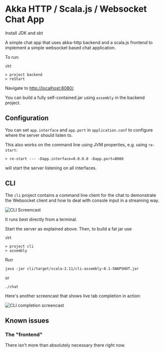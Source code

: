 # Akka HTTP / Scala.js / Websocket Chat App

Install JDK and sbt

A simple chat app that uses akka-http backend and a scala.js frontend to implement a simple
websocket based chat application.

To run:

```
sbt

> project backend
> reStart
```

Navigate to [http://localhost:8080/](http://localhost:8080/).

You can build a fully self-contained jar using `assembly` in the backend project.

## Configuration

You can set `app.interface` and `app.port` in `application.conf` to configure where the server
should listen to.

This also works on the command line using JVM properties, e.g. using `re-start`:

```
> re-start --- -Dapp.interface=0.0.0.0 -Dapp.port=8080
```

will start the server listening on all interfaces.

## CLI

The `cli` project contains a command line client for the chat to demonstrate the Websocket client and
how to deal with console input in a streaming way.

![CLI Screencast](https://github.com/jrudolph/akka-http-scala-js-websocket-chat/raw/master/docs/cli-screencast.gif)

It runs best directly from a terminal.

Start the server as explained above. Then, to build a fat jar use

```
sbt

> project cli
> assembly
```

Run

```
java -jar cli/target/scala-2.11/cli-assembly-0.1-SNAPSHOT.jar
```

or 

```
./chat
```

Here's another screencast that shows live tab completion in action:

![CLI completion screencast](https://github.com/jrudolph/akka-http-scala-js-websocket-chat/raw/master/docs/cli-completion.gif)

## Known issues

### The "frontend"

There isn't more than absolutely necessary there right now.
